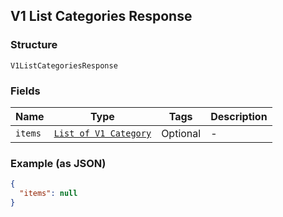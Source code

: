 ## V1 List Categories Response

### Structure

`V1ListCategoriesResponse`

### Fields

| Name | Type | Tags | Description |
|  --- | --- | --- | --- |
| `items` | [`List of V1 Category`]($m/V1Category) | Optional | - |

### Example (as JSON)

```json
{
  "items": null
}
```

